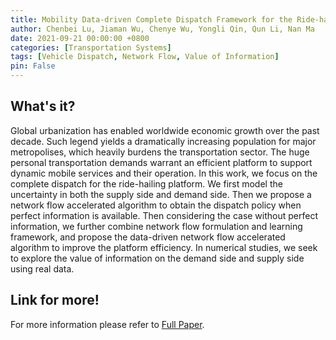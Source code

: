 ```yaml
---
title: Mobility Data-driven Complete Dispatch Framework for the Ride-hailing Platform
author: Chenbei Lu, Jiaman Wu, Chenye Wu, Yongli Qin, Qun Li, Nan Ma
date: 2021-09-21 00:00:00 +0800
categories: [Transportation Systems]
tags: [Vehicle Dispatch, Network Flow, Value of Information]
pin: False
---
```


## What's it?
Global urbanization has enabled worldwide economic growth over the past decade. Such legend yields a dramatically increasing population for major metropolises, which heavily burdens the transportation sector. The huge personal transportation demands warrant an efficient platform to support dynamic mobile services and their operation. In this work, we focus on the complete dispatch for the ride-hailing platform. We first model the uncertainty in both the supply side and demand side. Then we propose a network flow accelerated algorithm to obtain the dispatch policy when perfect information is available. Then considering the case without perfect information, we further combine network flow formulation and learning framework, and propose the data-driven network flow accelerated algorithm to improve the platform efficiency. In numerical studies, we seek to explore the value of information on the demand side and supply side using real data.

## Link for more!
For more information please refer to [Full Paper](https://dl.acm.org/doi/abs/10.1145/3460418.3480407).
